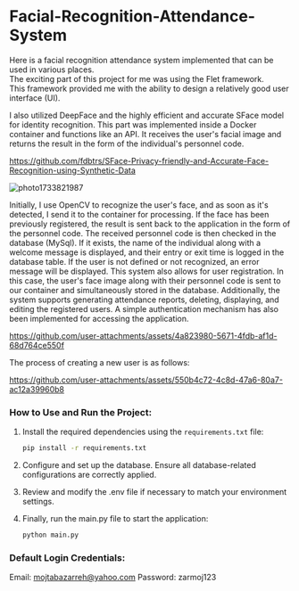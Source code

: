# Facial-Recognition-Attendance-System
Here is a facial recognition attendance system implemented that can be used in various places.  
The exciting part of this project for me was using the Flet framework.  
This framework provided me with the ability to design a relatively good user interface (UI).


I also utilized DeepFace and the highly efficient and accurate SFace model for identity recognition.
This part was implemented inside a Docker container and functions like an API. It receives the user's facial image and returns the result in the form of the individual's personnel code.

https://github.com/fdbtrs/SFace-Privacy-friendly-and-Accurate-Face-Recognition-using-Synthetic-Data


![photo1733821987](https://github.com/user-attachments/assets/ff72d726-fd29-409f-9e28-95231eb0a06d)


Initially, I use OpenCV to recognize the user's face, and as soon as it's detected, I send it to the container for processing. If the face has been previously registered, the result is sent back to the application in the form of the personnel code.
The received personnel code is then checked in the database (MySql). If it exists, the name of the individual along with a welcome message is displayed, and their entry or exit time is logged in the database table.
If the user is not defined or not recognized, an error message will be displayed.
This system also allows for user registration. In this case, the user's face image along with their personnel code is sent to our container and simultaneously stored in the database.
Additionally, the system supports generating attendance reports, deleting, displaying, and editing the registered users. A simple authentication mechanism has also been implemented for accessing the application.



https://github.com/user-attachments/assets/4a823980-5671-4fdb-af1d-68d764ce550f


The process of creating a new user is as follows:


https://github.com/user-attachments/assets/550b4c72-4c8d-47a6-80a7-ac12a39960b8


### How to Use and Run the Project:

1. Install the required dependencies using the `requirements.txt` file:  
   ```bash
   pip install -r requirements.txt

2. Configure and set up the database. Ensure all database-related configurations are correctly applied.

3. Review and modify the .env file if necessary to match your environment settings.

4. Finally, run the main.py file to start the application:
   ```bash
   python main.py

### Default Login Credentials:
Email: mojtabazarreh@yahoo.com
Password: zarmoj123


